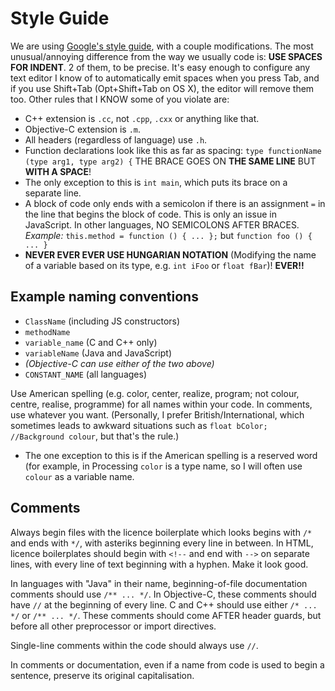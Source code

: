Style Guide
===========

We are using [Google's style guide](http://code.google.com/p/google-styleguide/),
with a couple modifications.
The most unusual/annoying difference from the way we usually code is: **USE SPACES
FOR INDENT**. 2 of them, to be precise. It's easy enough to configure any text editor
I know of to automatically emit spaces when you press Tab, and if you use Shift+Tab
(Opt+Shift+Tab on OS X), the editor will remove them too. Other rules that I KNOW some
of you violate are:

 * C++ extension is `.cc`, not `.cpp`, `.cxx` or anything like that.
 * Objective-C extension is `.m`.
 * All headers (regardless of language) use `.h`.
 * Function declarations look like this as far as spacing: `type functionName (type arg1, type arg2) {`
 THE BRACE GOES ON **THE SAME LINE** BUT **WITH A SPACE**!
 * The only exception to this is `int main`, which puts its brace on a separate line.
 * A block of code only ends with a semicolon if there is an assignment `=` in the line that begins the
 block of code. This is only an issue in JavaScript. In other languages, NO SEMICOLONS AFTER BRACES.
 *Example:* `this.method = function () { ... };` but `function foo () { ... }`
 * **NEVER EVER EVER USE HUNGARIAN NOTATION** (Modifying the name of a variable based on its type, e.g.
 `int iFoo` or `float fBar`)! **EVER!!**
 
Example naming conventions
----

 * `ClassName` (including JS constructors)
 * `methodName`
 * `variable_name` (C and C++ only)
 * `variableName` (Java and JavaScript)
 * *(Objective-C can use either of the two above)*
 * `CONSTANT_NAME` (all languages)

Use American spelling (e.g. color, center, realize, program; not colour, centre, realise, programme) for all
names within your code.
In comments, use whatever you want. (Personally, I prefer British/International, which sometimes leads to
awkward situations such as `float bColor; //Background colour`, but that's the rule.)

 * The one exception to this is if the American spelling is a reserved word (for example, in Processing 
 `color` is a type name, so I will often use `colour` as a variable name.

Comments
----

Always begin files with the licence boilerplate which looks begins with `/*` and ends with `*/`, with asteriks
beginning every line in between. In HTML, licence boilerplates should begin with `<!--` and end with `-->` on 
separate lines, with every line of text beginning with a hyphen. Make it look good.

In languages with "Java" in their name, beginning-of-file documentation comments
should use `/** ... */`. In Objective-C, these comments should have `//` at the beginning of every line. C and
C++ should use either `/* ... */` or `/** ... */`. These comments should come AFTER header guards, but before all
other preprocessor or import directives.

Single-line comments within the code should always use `//`.

In comments or documentation, even if a name from code is used to begin a sentence, preserve its original
capitalisation.
